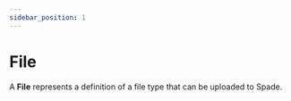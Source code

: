```yaml
---
sidebar_position: 1
---
```


# File

A **File** represents a definition of a file type that can be uploaded to Spade. 